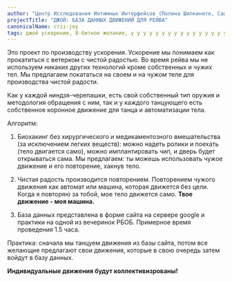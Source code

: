 ```yaml
---
author: "Центр Исследования Интимных Интерфейсов (Полина Шилкините, Саша Пистолетова, Йожи Столет)"
projectTitle: "ДЖОЙ: БАЗА ДАННЫХ ДВИЖЕНИЙ ДЛЯ РЕЙВА"
canonicalName: crii-joy
tags: джой ускорение, 8-битное желание, у у у у у у у у у у у у у у у у у ууу, аномалии коридоров, аутсорсинг, все всем, вчерашний неотчужденный праздник, коллекция, рассеянная коллективность, социальная хореография, политический танцпол
---
```

Это проект по производству ускорения. Ускорение мы понимаем как прокатиться с ветерком с чистой радостью. Во время рейва мы не используем никаких других технологий кроме собственных и чужих тел. Мы предлагаем покататься на своем и на чужом теле для производства чистой радости.

Как у каждой ниндзя-черепашки, есть свой собственный тип оружия и методология обращения с ним, так и у каждого танцующего есть собственное коронное движение для танца и автоматизации тела.

Алгоритм:

1. Биохакинг без хирургического и медикаментозного вмешательства (за исключением легких веществ): можно надеть ролики и поехать (тело двигается само), можно имплантировать чип, и дверь будет открываться сама. Мы предлагаем: ты можешь использовать чужое движение и его повторение, хакнув тело.

2. Чистая радость производится повторением. Повторением чужого движения как автомат или машина, которая движется без цели. Когда я повторяю за тобой, мое тело движется само. **Твое движение - моя машина.**

3. База данных представлена в форме сайта на сервере google и практики на одной из вечеринок РБОБ. Примерное время проведения 1.5 часа.

Практика: сначала мы танцуем движения из базы сайта, потом все желающие предлагают свои движения, которые в свою очередь затем войдут в базу данных.

**Индивидуальные движения будут коллективизрованы!**
